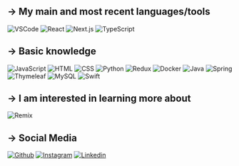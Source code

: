 ## → My main and most recent languages/tools

![VSCode](https://img.shields.io/badge/VSCode-007ACC?style=for-the-badge&logo=visual-studio-code&logoColor=white)
![React](https://img.shields.io/badge/React-20232A?style=for-the-badge&logo=react&logoColor=61DAFB)
![Next.js](https://img.shields.io/badge/Next.js-000000?style=for-the-badge&logo=next-dot-js&logoColor=white)
![TypeScript](https://img.shields.io/badge/TypeScript-007ACC?style=for-the-badge&logo=typescript&logoColor=white)

## → Basic knowledge

![JavaScript](https://img.shields.io/badge/JavaScript-F7DF1E?style=for-the-badge&logo=javascript&logoColor=black)
![HTML](https://img.shields.io/badge/Html-E34F26?style=for-the-badge&logo=html5&logoColor=white)
![CSS](https://img.shields.io/badge/Css-1572B6?style=for-the-badge&logo=css3&logoColor=white)
![Python](https://img.shields.io/badge/Python-3776AB?style=for-the-badge&logo=python&logoColor=white)
![Redux](https://img.shields.io/badge/Redux-593D88?style=for-the-badge&logo=redux&logoColor=white)
![Docker](https://img.shields.io/badge/Docker-2CA5E0?style=for-the-badge&logo=docker&logoColor=white)
![Java](https://img.shields.io/badge/Java-ED8B00?style=for-the-badge&logo=java&logoColor=white)
![Spring](https://img.shields.io/badge/Spring-6DB33F?style=for-the-badge&logo=spring&logoColor=white)
![Thymeleaf](https://img.shields.io/badge/Thymeleaf-005F0F?style=for-the-badge&logo=thymeleaf&logoColor=white)
![MySQL](https://img.shields.io/badge/MySQL-4479A1?style=for-the-badge&logo=mysql&logoColor=white)
![Swift](https://img.shields.io/badge/Swift-FA7343?style=for-the-badge&logo=swift&logoColor=white)

## → I am interested in learning more about

![Remix](https://img.shields.io/badge/Remix-B50BCA?style=for-the-badge&logo=remix&logoColor=white)

## → Social Media

[![Github](https://img.shields.io/badge/GitHub-100000?style=for-the-badge&logo=github&logoColor=white)](https://github.com/oliverdietsche)
[![Instagram](https://img.shields.io/badge/Instagram-E4405F?style=for-the-badge&logo=instagram&logoColor=white)](https://www.instagram.com/oliver.dietsche)
[![Linkedin](https://img.shields.io/badge/LinkedIn-0077B5?style=for-the-badge&logo=linkedin&logoColor=white)](https://www.linkedin.com/in/oliver-dietsche-b5b5a0190)
